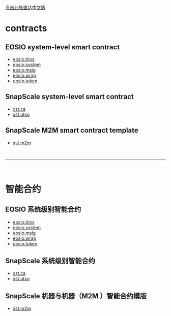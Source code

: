 
<a href="#chinese">点击此处直达中文版 </a>


# contracts

## EOSIO system-level smart contract

   * [eosio.bios](./eosio.bios)
   * [eosio.system](./eosio.system)
   * [eosio.msig](./eosio.msig)
   * [eosio.wrap](./eosio.wrap)
   * [eosio.token](./eosio.token)

## SnapScale system-level smart contract 

   * [xst.ca](./xst.ca)
   * [xst.utxo](./xst.utxo)

## SnapScale M2M smart contract template 

   * [xst.m2m](./xst.m2m)

<br>

---

<a id="chinese"></a><br>
# 智能合约
## EOSIO 系统级别智能合约

   * [eosio.bios](./eosio.bios)
   * [eosio.system](./eosio.system)
   * [eosio.msig](./eosio.msig)
   * [eosio.wrap](./eosio.wrap)
   * [eosio.token](./eosio.token)

## SnapScale 系统级别智能合约

   * [xst.ca](./xst.ca)
   * [xst.utxo](./xst.utxo)

## SnapScale 机器与机器（M2M ）智能合约模版

   * [xst.m2m](./xst.m2m)
